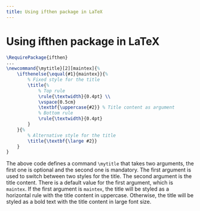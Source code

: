 ```yaml
---
title: Using ifthen package in LaTeX
---
```

# Using ifthen package in LaTeX

```latex
\RequirePackage{ifthen}
...
\newcommand{\mytitle}[2][maintex]{%
    \ifthenelse{\equal{#1}{maintex}}{%
        % Fixed style for the title
        \title{%
            % Top rule
            \rule{\textwidth}{0.4pt} \\
            \vspace{0.5cm}
            \textbf{\uppercase{#2}} % Title content as argument
            % Bottom rule
            \rule{\textwidth}{0.4pt}
        }
    }{%
        % Alternative style for the title
        \title{\textbf{\large #2}}
    }
}
```

The above code defines a command `\mytitle` that takes two arguments, the first one is optional and the second one is mandatory. The first argument is used to switch between two styles for the title. The second argument is the title content. There is a default value for the first argument, which is `maintex`. If the first argument is `maintex`, the title will be styled as a horizontal rule with the title content in uppercase. Otherwise, the title will be styled as a bold text with the title content in large font size.
